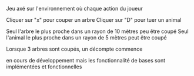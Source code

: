 

Jeu axé sur l'environnement où chaque action du joueur

Cliquer sur "x" pour couper un arbre Cliquer sur "D" pour tuer un animal

Seul l'arbre le plus proche dans un rayon de 10 mètres peu être coupé Seul l'animal le plus proche dans un rayon de 5 mètres peut être coupé

Lorsque 3 arbres sont coupés, un décompte commence

en cours de développement mais les fonctionnalité de bases sont implémentées et fonctionnelles
